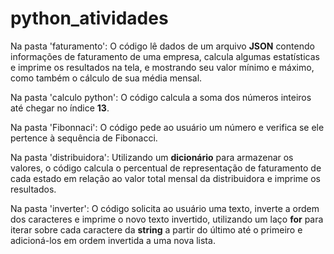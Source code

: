 # python_atividades

Na pasta 'faturamento':
O código lê dados de um arquivo **JSON** contendo informações de faturamento de uma empresa, calcula algumas estatísticas e imprime os resultados na tela, e mostrando seu valor mínimo e máximo, como também o cálculo de sua média mensal.

Na pasta 'calculo python':
O código calcula a soma dos números inteiros até chegar no índice **13**.

Na pasta 'Fibonnaci':
O código pede ao usuário um número e verifica se ele pertence à sequência de Fibonacci.

Na pasta 'distribuidora':
Utilizando um **dicionário** para armazenar os valores, o código calcula o percentual de representação de faturamento de cada estado em relação ao valor total mensal da distribuidora e imprime os resultados.

Na pasta 'inverter':
O código solicita ao usuário uma texto, inverte a ordem dos caracteres e imprime o novo texto invertido, utilizando um laço **for** para iterar sobre cada caractere da **string** a partir do último até o primeiro e adicioná-los em ordem invertida a uma nova lista.
